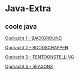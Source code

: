 # Java-Extra
## coole java

[Opdracht 1 - BACKGROUND](https://34967.hosts1.ma-cloud.nl/jsa/les1-background)

[Opdracht 2 - BOODSCHAPPEN](https://34967.hosts1.ma-cloud.nl/jsa/les2-boodschappen)

[Opdracht 3 - TENTOONSTELLING](https://34967.hosts1.ma-cloud.nl/jsa/les3-tentoonstelling)

[Opdracht 4 - SEASONS](https://34967.hosts1.ma-cloud.nl/jsa/les4-seasons)

